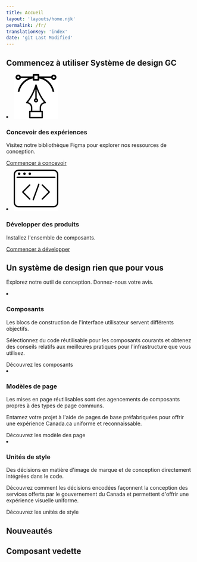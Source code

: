 ```yaml
---
title: Accueil
layout: 'layouts/home.njk'
permalink: /fr/
translationKey: 'index'
date: 'git Last Modified'
---
```


<h2 class="py-450">Commencez à utiliser Système de design GC</h2>

<article class="py-600 bg-primary text-light bg-full-width">
  <gcds-grid tag="ul" columns="1fr" columns-tablet="1fr 1fr">
    <li class="list-none md:mb-0 mb-600">
      <img class="mb-300" src="../../images/common/home/icon-design.svg" alt="" />
      <h3 class="mb-300">Concevoir des expériences</h3>
      <p class="mb-300">Visitez notre bibliothèque Figma pour explorer nos ressources de conception.</p>
      <a class="link-light" href="{{ links.figma }}" target="_blank">
        Commencer à concevoir
        <gcds-icon name="external-link" label="S'ouvre dans un nouvel onglet." margin-left="50" />
      </a>
    </li>
    <li class="list-none">
      <img class="mb-300" src="../../images/common/home/icon-develop.svg" alt="" />
      <h3 class="mb-300">Développer des produits</h3>
      <p class="mb-300">Installez l'ensemble de composants.</p>
      <a class="link-light" href="{{ links.installation }}">Commencer à développer</a>
    </li>
  </gcds-grid>
</article>

<article class="py-450">
  <h2 class="mb-300">Un système de design rien que pour vous</h2>
  <p class="mb-600">Explorez notre outil de conception. <gcds-link href="{{ links.contact }}">Donnez-nous votre avis</gcds-link>.</p>
  <gcds-grid tag="ul" columns="1fr" columns-tablet="1fr 1fr" columns-desktop="1fr 1fr 1fr">
    <li class="list-none">
      <img class="mb-150" src="../../images/common/home/icon-components.svg" alt="" />
      <h3 class="mb-300">Composants</h3>
      <p class="mb-300">Les blocs de construction de l'interface utilisateur servent différents objectifs.</p>
      <p class="mb-300">Sélectionnez du code réutilisable pour les composants courants et obtenez des conseils relatifs aux meilleures pratiques pour l'infrastructure que vous utilisez.</p>
      <gcds-link href="{{ links.components }}">Découvrez les composants</gcds-link>
    </li>
    <li class="list-none">
      <img class="mb-150" src="../../images/common/home/icon-template.svg" alt="" />
      <h3 class="mb-300">Modèles de page</h3>
      <p class="mb-300">Les mises en page réutilisables sont des agencements de composants propres à des types de page communs.</p>
      <p class="mb-300">Entamez votre projet à l'aide de pages de base préfabriquées pour offrir une expérience Canada.ca uniforme et reconnaissable.</p>
      <gcds-link href="{{ links.pageTemplates }}">Découvrez les modèle des page</gcds-link>
    </li>
    <li class="list-none">
      <img class="mb-150" src="../../images/common/home/icon-tokens.svg" alt="" />
      <h3 class="mb-300">Unités de style</h3>
      <p class="mb-300">Des décisions en matière d'image de marque et de conception directement intégrées dans le code.</p>
      <p class="mb-300">Découvrez comment les décisions encodées façonnent la conception des services offerts par le gouvernement du Canada et permettent d'offrir une expérience visuelle uniforme.</p>
      <gcds-link href="{{ links.styles }}">Découvrez les unités de style</gcds-link>
    </li>
  </gcds-grid>
</article>

<article class="py-600 bg-light bg-full-width">
  <h2 class="mb-300">Nouveautés</h2>
  <gcds-grid tag="ul" columns="1fr" columns-tablet="1fr 1fr">
    <gcds-card
      href="{{ links.registerDemo }}"
      card-title="Participer à une démo"
      card-title-tag="h3"
      description="Découvrir comment Système de design GC peut fonctionner pour vous et votre équipe."
      role="listitem"
    ></gcds-card>
    <gcds-card
      href="{{ links.accessibility }}"
      card-title="S'informer sur l'accessibilité"
      card-title-tag="h3"
      description="Passez en revue les pratiques et les examens en matière d'accessibilité au sein du système de design."
      role="listitem"
    ></gcds-card>
    <gcds-card
      href="{{ links.getInvolved }}"
      card-title="S'impliquer"
      card-title-tag="h3"
      description="Découvrez sur quoi l'équipe travaille et comment vous pouvez y contribuer."
      role="listitem"
    ></gcds-card>
    <gcds-card
      href="{{ links.releaseNotes }}"
      card-title="Découvrir les dernières versions"
      card-title-tag="h3"
      description="Découvrez les derniers ajouts et les nouvelles fonctionnalités."
      role="listitem"
    ></gcds-card>
  </gcds-grid>
</article>

<article class="py-450">
  <h2 class="mb-300">Composant vedette</h2>

  <gcds-grid tag="ul" columns="1fr" columns-tablet="1fr 1fr" columns-desktop="1fr 1fr 1fr">
    <gcds-card
      href="{{ links.registerDemo }}"
      card-title="Avis"
      card-title-tag="h3"
      img-src="/images/common/components/preview-notice.svg"
      img-alt="Une ligne bleue verticale tronquée par un cercle bleu, représentant la ligne guide et l'icône, se situe à gauche de deux épaisses lignes grises pâle alignées sous une ligne grise foncée représentant un titres et des lignes de texte."
      description="L'avis est un composant permettant de communiquer des mises à jour, des avertissements et des confirmations concernant la tâche principale relative à la page ou au service. C'est un message court et bien visible qui fait partie du contenu de la page."
      role="listitem"
    ></gcds-card>
    <gcds-card
      href="{{ links.accessibility }}"
      card-title="Carte"
      card-title-tag="h3"
      img-src="/images/common/components/preview-card.svg"
      img-alt="Le composant Carte montre un encadré contenant une image rectangulaire dans la moitié supérieure. Juste en dessous se trouve une barre bleue rectangulaire occupant les trois quarts de la largeur de l'encadré et représentant le titre de la carte. Encore en dessous, deux barres grises plus longues l'une au-dessus de l'autre représentent respectivement la zone consacrée au contexte et la zone consacrée aux métadonnées."
      description="La carte est un composant de navigation pouvant être utilisé à la place d'un bouton ou d'un lien pour mettre en avant l'action la plus importante. C'est un encadré contenant du contenu structuré et pratique sur un sujet unique."
      role="listitem"
    ></gcds-card>
  </gcds-grid>
</article>
